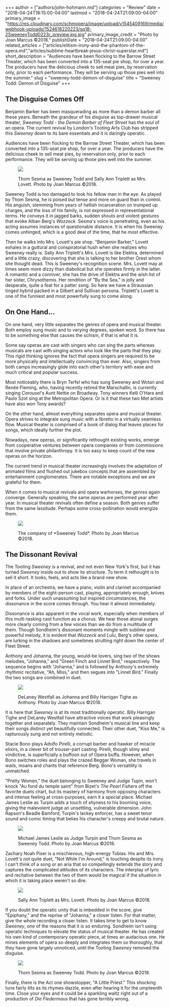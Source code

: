 +++
author = ["authors/john-hohmann.md"]
categories = "Review"
date = "2018-04-24T18:15:00-04:00"
lastmod = "2018-04-24T21:09:00-04:00"
primary_image = "https://res.cloudinary.com/schmopera/image/upload/v1545409169/media/webhook-uploads/1524618220223/sq18-2SweeneyTodd0223r_preview.jpg.jpg"
primary_image_credit = "Photo by Joan Marcus ©2018."
publishDate = "2018-04-24T21:09:00-04:00"
related_articles = ["articles/elitism-irony-and-the-phantom-of-the-opera.md","articles/sublime-heartbreak-jesus-christ-superstar.md"]
short_description = "Audiences have been flocking to the Barrow Street Theater, which has been converted into a 135-seat pie shop, for over a year. The producers have the delicious cheek to sell meat pies, by reservation only, prior to each performance. They will be serving up those pies well into the summer."
slug = "sweeney-todd-demon-of-disguise"
title = "Sweeney Todd: Demon of Disguise"
+++

## The Disguise Comes Off

Benjamin Barker has been masquerading as more than a demon barber all these years. Beneath the grandeur of his disguise as top-drawer musical theater, *Sweeney Todd - the Demon Barber of Fleet Street* has the soul of an opera. The current revival by London's Tooting Arts Club has stripped this *Sweeney* down to its bare essentials and it is daringly operatic.

Audiences have been flocking to the Barrow Street Theater, which has been converted into a 135-seat pie shop, for over a year. The producers have the delicious cheek to sell meat pies, by reservation only, prior to each performance. They will be serving up those pies well into the summer.

<figure data-type="image">

![](https://res.cloudinary.com/schmopera/image/upload/v1545409169/media/webhook-uploads/1524618372810/18-2SweeneyTodd0064r_preview.jpg.jpg)
<figcaption>Thom Sesma as Sweeney Todd and Sally Ann Triplett as Mrs. Lovett. Photo by Joan Marcus ©2018.</figcaption>
</figure>

Sweeney Todd is too damaged to look his fellow man in the eye. As played by Thom Sesma, he is poised but tense and more on guard than in control. His anguish, stemming from years of hellish incarceration on trumped up charges, and the loss of his family, is not expressed in representational terms. He conveys it in jagged barks, sudden shouts and violent gestures that evoke Alban Berg's *Wozzeck*. Sesma's voice is penetrating, even as his acting assumes instances of questionable distance. It is when his Sweeney comes unhinged, which is a good deal of the time, that he most effective.

Then he walks into Mrs. Lovett's pie shop. "Benjamin Barker," Lovett exhales in a guttural and conspiratorial hush when she realizes who Sweeney really is. Sally Ann Triplett's Mrs. Lovett is like Elektra, determined and a little crazy, discovering that she is talking to her brother Orest whom she thought dead. This is Sweeney's recognition scene. Mrs. Lovett may at times seem more dizzy than diabolical but she operates firmly in the latter. A romantic and a conniver, she has the drive of Elektra and the wish list of her sister, Chrysothemis. Her rendition of "By the Sea," is jolly and desperate, quite a feat for a patter song. So here we have a Straussian tinged hybrid packed in a Gilbert and Sullivan persona. Triplett's Lovett is one of the funniest and most powerfully sung to come along.

## On One Hand… 

On one hand, very little separates the genres of opera and musical theater. Both employ sung music and to varying degrees, spoken word. So there has to be something else that causes the schism, if that is what it is.

Some say operas are cast with singers who can sing the parts whereas musicals are cast with singing actors who look like the parts that they play. This rigid thinking ignores the fact that opera singers are required to be more physically and intellectually convincing than ever. Also, singers from both camps increasingly glide into each other's territory with ease and much critical and popular success. 

Most noticeably there is Bryn Terfel who has sung Sweeney and Wotan and Renée Fleming, who, having recently retired the Marschallin, is currently singing *Carousel*'s Aunt Nettie on Broadway. Tony winners Kelli O'Hara and Paulo Szot sing at the Metropolitan Opera. Or is it that these two Met artists have also won Tony awards? 

On the other hand, almost everything separates opera and musical theater. Opera strives to integrate sung music with a libretto in a virtually seamless flow. Musical theater is comprised of a book of dialog that leaves places for songs, which ideally further the plot.

Nowadays, new operas, or significantly rethought existing works, emerge from cooperative ventures between opera companies or from commissions that involve private philanthropy. It is too easy to keep count of the new operas on the horizon.

The current trend in musical theater increasingly involves the adaptation of animated films and flushed out jukebox concepts that are assembled by entertainment conglomerates. There are notable exceptions and we are grateful for them.

When it comes to musical revivals and opera warhorses, the genres again converge. Generally speaking, the same operas are performed year after year. In musical theater revivals often define a season. Both genres suffer from the same lassitude. Perhaps some cross-pollination would energize them.

<figure data-type="image">

![](https://res.cloudinary.com/schmopera/image/upload/v1545409169/media/webhook-uploads/1524618397663/18-2SweeneyTodd0125r_preview.jpg.jpg)
<figcaption>The company of *Sweeney Todd*. Photo by Joan Marcus ©2018.</figcaption>
</figure>

## The Dissonant Revival

The Tooting *Sweeney* is a revival, and not even New York's first, but it has turned *Sweeney* inside out to show its structure. To term it rethought is to sell it short. It looks, feels, and acts like a brand new show. 

In place of an orchestra, we have a piano, violin and clarinet accompanied by members of the eight-person cast, playing, appropriately enough, knives and forks. Under such unassuming but inspired circumstances, the dissonance in the score comes through. You hear it almost immediately.

Dissonance is also apparent in the vocal work, especially when members of this multi-tasking cast function as a chorus. We hear those atonal surges more clearly coming from a few voices than we do from a multitude of them. Though Sondheim's dissonant moments mingle with sublime and powerful melody, it is evident that *Wozzeck* and *Lulu*, Berg's other opera, are lurking in the shadows and sometimes strutting right down the center of Fleet Street.

Anthony and Johanna, the young, would-be lovers, sing two of the shows melodies, "Johanna," and "Green Finch and Linnet Bird," respectively.
The sequence begins with "Johanna," and is followed by Anthony's extremely rhythmic recitative, "Ah, Miss," and then segues into "Linnet Bird." Finally the two songs are combined in duet.

<figure data-type="image">

![](https://res.cloudinary.com/schmopera/image/upload/v1545409169/media/webhook-uploads/1524618435394/18-2SweeneyTodd0382r_preview.jpg.jpg)
<figcaption>DeLaney Westfall as Johanna and Billy Harrigan Tighe as Anthony. Photo by Joan Marcus ©2018.</figcaption>
</figure>

It is here that *Sweeney* is at its most traditionally operatic. Billy Harrigan Tighe and DeLaney Westfall have attractive voices that work pleasingly together and separately. They maintain Sondheim's musical line and keep their songs distinct yet beautifully connected. Their other duet, "Kiss Me," is rapturously sung and not entirely melodic.

Stacie Bono plays Adolfo Pirelli, a corrupt barber and hawker of miracle elixirs, in a clever bit of trouser-part casting. Pirelli, though slimy and vindictive, is superficially a buffoon out of Opera buffa. However, when Bono switches roles and plays the crazed Beggar Woman, she travels in wails, moans and chants that reference Berg. Bono's versatility is unmatched.

"Pretty Women," the duet belonging to Sweeney and Judge Tupin, won't knock "Au fond du temple saint" from Bizet's *The Pearl Fishers* off the favorite duets chart, but its mastery of harmony from opposing characters and intense feeling at cross-purposes, earn it a special place. Michael James Leslie as Turpin adds a touch of shyness to his booming voice, giving the malevolent judge an unsettling, vulnerable dimension. John Rapson's Beadle Bamford, Turpin's lackey enforcer, has a sweet tenor sound and comic timing that belies his character's creepy and brutal nature. 

<figure data-type="image">

![](https://res.cloudinary.com/schmopera/image/upload/v1545409169/media/webhook-uploads/1524618490517/18-2SweeneyTodd0223r_preview.jpg.jpg)
<figcaption>Michael James Leslie as Judge Turpin and Thom Sesma as Sweeney Todd. Photo by Joan Marcus ©2018.</figcaption>
</figure>

Zachary Noah Piser is a mischievous, high-energy Tobias. His and Mrs. Lovett's not quite duet, "Not While I'm Around," is touching despite its irony. I can't think of a song or an aria that so compellingly extends the story and captures the complicated attitudes of its characters. The interplay of lyric and recitative between the two of them would be magical if the situation in which it is taking place weren't so dire.

<figure data-type="image">

![](https://res.cloudinary.com/schmopera/image/upload/v1545409169/media/webhook-uploads/1524618530624/18-2SweeneyTodd0199r_preview.jpg.jpg)
<figcaption>Sally Ann Triplett as Mrs. Lovett. Photo by Joan Marcus ©2018.</figcaption>
</figure>

If you doubt the operatic unity that is imbedded in the score, give "Epiphany," and the reprise of "Johanna," a closer listen. For that matter, give the whole recording a closer listen. It takes time to get to know *Sweeney*, one of the reasons that it is so enduring. Sondheim isn't using operatic techniques to elevate the status of musical theater. He has created his own kind of contemporary operatic piece, at times an audacious one. He mines elements of opera so deeply and integrates them so thoroughly, that they have gone largely unnoticed, until the Tooting *Sweeney* removed the disguise.

<figure data-type="image">

![](https://res.cloudinary.com/schmopera/image/upload/v1545409169/media/webhook-uploads/1524618546758/18-2SweeneyTodd0037r_preview.jpg.jpg)
<figcaption>Thom Sesma as Sweeney Todd. Photo by Joan Marcus ©2018.</figcaption>
</figure>

Finally, there is the Act one showstopper, "A Little Priest." This shocking tune fairly lilts as its rhymes dazzle, even after hearing it for the umpteenth time. Close your eyes and it could be a sparkling waltz right out of a production of *Die Fledermaus* that has gone terribly wrong.
